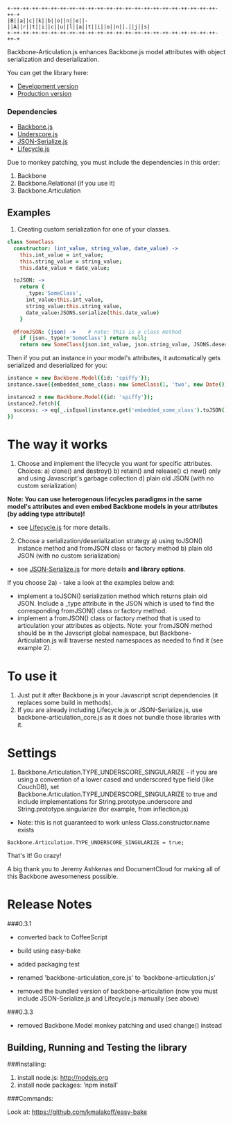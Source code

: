````
+-++-++-++-++-++-++-++-++-++-++-++-++-++-++-++-++-++-++-++-++-++-++-++-+
|B||a||c||k||b||o||n||e||-||A||r||t||i||c||u||l||a||t||i||o||n||.||j||s|
+-++-++-++-++-++-++-++-++-++-++-++-++-++-++-++-++-++-++-++-++-++-++-++-+
````

Backbone-Articulation.js enhances Backbone.js model attributes with object serialization and deserialization.

You can get the library here:

* [Development version][1]
* [Production version][2]

### Dependencies

* [Backbone.js][3]
* [Underscore.js][4]
* [JSON-Serialize.js][5]
* [Lifecycle.js][6]

[1]: https://github.com/kmalakoff/backbone-articulation/raw/master/backbone-articulation_core.js
[2]: https://github.com/kmalakoff/backbone-articulation/raw/master/backbone-articulation_core.min.js
[3]: http://backbonejs.org/
[4]: http://underscorejs.org/
[5]: https://github.com/kmalakoff/json-serialize
[6]: https://github.com/kmalakoff/lifecycle

Due to monkey patching, you must include the dependencies in this order:

1. Backbone
2. Backbone.Relational (if you use it)
3. Backbone.Articulation

Examples
--------

1) Creating custom serialization for one of your classes.

```coffeescript
class SomeClass
  constructor: (int_value, string_value, date_value) ->
    this.int_value = int_value;
    this.string_value = string_value;
    this.date_value = date_value;

  toJSON: ->
    return {
      _type:'SomeClass',
      int_value:this.int_value,
      string_value:this.string_value,
      date_value:JSONS.serialize(this.date_value)
    }

  @fromJSON: (json) ->    # note: this is a class method
    if (json._type!='SomeClass') return null;
    return new SomeClass(json.int_value, json.string_value, JSONS.deserialize(json.date_value));
```

Then if you put an instance in your model's attributes, it automatically gets serialized and deserialized for you:

```coffeescript
instance = new Backbone.Model({id: 'spiffy'});
instance.save({embedded_some_class: new SomeClass(1, 'two', new Date())})

instance2 = new Backbone.Model({id: 'spiffy'});
instance2.fetch({
  success: -> eq(_.isEqual(instance.get('embedded_some_class').toJSON(), instance2.get('embedded_some_class').toJSON()), "automatically serialized and deserialized a class!")
})
```

# The way it works

1) Choose and implement the lifecycle you want for specific attributes. Choices:
  a) clone() and destroy()
  b) retain() and release()
  c) new() only and using Javascript's garbage collection
  d) plain old JSON (with no custom serialization)

**Note: You can use heterogenous lifecycles paradigms in the same model's attributes and even embed Backbone models in your attributes (by adding type attribute)!**

* see [Lifecycle.js][0] for more details.

2) Choose a serialization/deserialization strategy
  a) using toJSON() instance method and fromJSON class or factory method
  b) plain old JSON (with no custom serialization)

* see [JSON-Serialize.js][1] for more details **and library options**.

[0]: https://github.com/kmalakoff/lifecycle
[1]: https://github.com/kmalakoff/json-serialize

If you choose 2a) - take a look at the examples below and:

* implement a toJSON() serialization method which returns plain old JSON. Include a _type attribute in the JSON which is used to find the corresponding fromJSON() class or factory method.
* implement a fromJSON() class or factory method that is used to articulation your attributes as objects. Note: your fromJSON method should be in the Javscript global namespace, but Backbone-Articulation.js will traverse nested namespaces as needed to find it (see example 2).


# To use it

1) Just put it after Backbone.js in your Javascript script dependencies (it replaces some build in methods).
2) If you are already including Lifecycle.js or JSON-Serialize.js, use backbone-articulation_core.js as it does not bundle those libraries with it.

# Settings

1) Backbone.Articulation.TYPE_UNDERSCORE_SINGULARIZE - if you are using a convention of a lower cased and underscored type field (like CouchDB), set Backbone.Articulation.TYPE_UNDERSCORE_SINGULARIZE to true and include implementations for String.prototype.underscore and String.prototype.singularize (for example, from inflection.js)
  - Note: this is not guaranteed to work unless Class.constructor.name exists

````
Backbone.Articulation.TYPE_UNDERSCORE_SINGULARIZE = true;
````

That's it! Go crazy!

A big thank you to Jeremy Ashkenas and DocumentCloud for making all of this Backbone awesomeness possible.

# Release Notes

###0.3.1

- converted back to CoffeeScript

- build using easy-bake

- added packaging test

- renamed 'backbone-articulation_core.js' to 'backbone-articulation.js'

- removed the bundled version of backbone-articulation (now you must include JSON-Serialize.js and Lifecycle.js manually (see above)

###0.3.3

- removed Backbone.Model monkey patching and used change() instead


Building, Running and Testing the library
-----------------------

###Installing:

1. install node.js: http://nodejs.org
2. install node packages: 'npm install'

###Commands:

Look at: https://github.com/kmalakoff/easy-bake